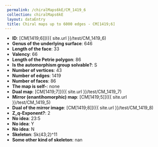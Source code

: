 ```yaml
--- 
 permalink: /chiralMaps6kE/CM_1419_6 
 collection: chiralMaps6kE
 layout: dataEntry
 title: Chiral maps up to 6000 edges - CM[1419;6]
---
```


- **ID**: [CM[1419;6]]({{ site.url }}/test/CM_1419_6)
- **Genus of the underlying surface**: 646
- **Length of the face**: 33
- **Valency**: 66
- **Length of the Petrie polygon**: 86
- **Is the automorphism group solvable?**: S
- **Number of vertices**: 43
- **Number of edges**: 1419
- **Number of faces**: 86
- **The map is self-**: none
- **Dual map**: [CM[1419;7]]({{ site.url }}/test/CM_1419_7)
- **Mirror (enantihomorphic) map**: [CM[1419;5]]({{ site.url }}/test/CM_1419_5)
- **Dual of the mirror image**: [CM[1419;8]]({{ site.url }}/test/CM_1419_8)
- **Z_q-Exponent?**: 2
- **No idea**:  23:5
- **No idea**: Y
- **No idea**: N
- **Skeleton**: Sk(43;2)^11
- **Some other kind of skeleton**: nan
